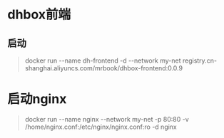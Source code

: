 # dhbox前端

## 启动

> docker run --name dh-frontend -d --network my-net registry.cn-shanghai.aliyuncs.com/mrbook/dhbox-frontend:0.0.9

# 启动nginx

> docker run --name nginx --network my-net -p 80:80 -v /home/nginx.conf:/etc/nginx/nginx.conf:ro -d nginx